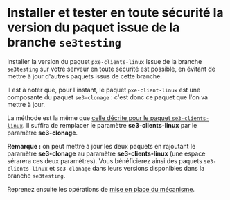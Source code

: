 # Installer et tester en toute sécurité la version du paquet issue de la branche `se3testing`

Installer la version du paquet `pxe-clients-linux`
issue de la branche `se3testing` sur votre serveur en toute sécurité est possible,
en évitant de mettre à jour d'autres paquets issus de cette branche.

Il est à noter que, pour l'instant,
le paquet `pxe-client-linux` est une composante
du paquet `se3-clonage` : c'est donc ce paquet que l'on va mettre à jour.

La méthode est la même que [celle décrite pour le paquet `se3-clients-linux`](../dev-clients-linux/upgrade-via-se3testing.md#installer-et-tester-en-toute-sécurité-la-version-dun-paquet-issue-de-la-branche-se3testing).
Il suffira de remplacer le paramètre **se3-clients-linux** par le paramètre **se3-clonage**.

**Remarque :** on peut mettre à jour les deux paquets en rajoutant le paramètre **se3-clonage** au paramètre **se3-clients-linux** (une espace sérarera ces deux paramètres).
Vous bénéficierez ainsi des paquets `se3-clients-linux` et `se3-clonage`
dans leurs versions disponibles dans la branche `se3testing`.

Reprenez ensuite les opérations de [mise en place du mécanisme](misenplace.md#mise-à-jour).


